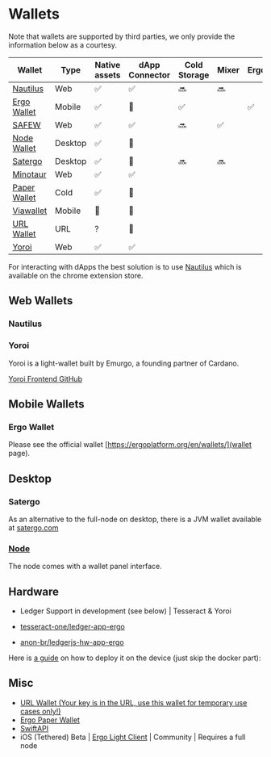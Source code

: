 # Wallets

Note that wallets are supported by third parties, we only provide the information below as a courtesy.

| Wallet                                                                                                 | Type    | Native assets | dApp Connector | Cold Storage | Mixer | ErgoPay |
|--------------------------------------------------------------------------------------------------------|---------|---------------|----------------|--------------|-------|---------|
| [Nautilus](https://chrome.google.com/webstore/detail/nautilus-wallet/gjlmehlldlphhljhpnlddaodbjjcchai) | Web     | ✅             | ✅              | 🔜            | 🔜     |         |
| [Ergo Wallet](https://ergoplatform.org/en/mobile_wallets/)                                             | Mobile  | ✅             | 🚫              | ✅            |       | ✅       |
| [SAFEW](https://github.com/ThierryM1212/SAFEW/releases)                                                | Web     | ✅             | ✅              | 🔜            | ✅     |         |
| [Node Wallet](https://docs.ergoplatform.com/node/platforms/)                                           | Desktop | ✅             | 🚫              |              |       |         |
| [Satergo](https://www.satergo.com)                                                                     | Desktop | ✅             | 🚫              | 🔜            | 🔜     |         |
| [Minotaur](https://github.com/minotaur-ergo/minotaur-wallet)                                           | Web     | ✅             | ✅              |              |       |         |
| [Paper Wallet](https://anon-br.github.io/ergo-paper-wallet/)                                           | Cold    | ✅             | 🚫              |              |       |         |
| [Viawallet](https://apps.apple.com/us/app/viawallet-multi-chain-wallet/id1462031389)                   | Mobile  | 🚫             | 🚫              |              |       |         |
| [URL Wallet](https://erg.urlwallet.org/)                                                               | URL     | ?             | 🚫              |              |       |         |
| [Yoroi](https://yoroi-wallet.com/)                                                                                                  | Web     | ✅             | ✅              |              |       |         |


For interacting with dApps the best solution is to use [Nautilus](https://github.com/capt-nemo429/nautilus-wallet) which is available on the chrome extension store.

## Web Wallets

### Nautilus

### Yoroi

Yoroi is a light-wallet built by Emurgo, a founding partner of Cardano. 

[Yoroi Frontend GitHub](https://github.com/Emurgo/yoroi-frontend)


## Mobile Wallets

### Ergo Wallet

Please see the official wallet [https://ergoplatform.org/en/wallets/](wallet page). 

## Desktop

### Satergo

As an alternative to the full-node on desktop, there is a JVM wallet available at [satergo.com](https://www.satergo.com)

### [Node](/node)

The node comes with a wallet panel interface. 


## Hardware

- Ledger Support in development (see below)  | Tesseract & Yoroi

- [tesseract-one/ledger-app-ergo](https://github.com/tesseract-one/ledger-app-ergo)
- [anon-br/ledgerjs-hw-app-ergo](https://github.com/anon-br/ledgerjs-hw-app-ergo)

Here is [a guide](https://putukusuma.medium.com/build-an-app-for-ledger-nano-s-on-macbook-and-docker-46be51701206) on how to deploy it on the device (just skip the docker part): 

## Misc

- [URL Wallet (Your key is in the URL, use this wallet for temporary use cases only!)](https://erg.urlwallet.org/)
- [Ergo Paper Wallet](https://anon-br.github.io/ergo-paper-wallet/)
- [SwiftAPI](https://github.com/ergoplatform/sigma-rust/blob/31aa0922d03f632d22fdc348b2604d23ed296586/bindings/ergo-wallet-ios/Sources/ErgoWallet/ErgoWallet.swift)
- iOS (Tethered) Beta | [Ergo Light Client](https://github.com/bjenkinsgit/ErgoIOSLiteClient.git) | Community | Requires a full node
